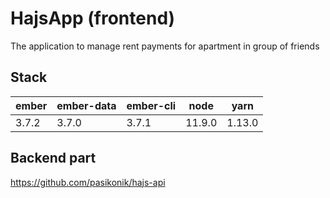 # HajsApp (frontend)

The application to manage rent payments for apartment in group of friends  

## Stack

| ember | ember-data | ember-cli | node    | yarn   |
|-------|------------|-----------|---------|--------|
| 3.7.2 | 3.7.0      | 3.7.1     | 11.9.0 | 1.13.0 |

## Backend part

https://github.com/pasikonik/hajs-api
